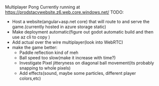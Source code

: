 Multiplayer Pong
Currently running at https://prodstacvwebsite.z6.web.core.windows.net/
TODO: 
- Host a website(angular+asp.net core) that will route to and serve the game.(currently hosted in azure storage static)
- Make deployment automatic(figure out godot automatic build and then use az cli to copy )
- Add actual over the wire multiplayer(look into WebRTC)
- make the game better: 
  *  Paddle reflection kind of meh
  * Ball speed too slow(make it increase with time?)
  * Investigate Pixel jitteryness on diagonal ball movement(its probably snapping to whole pixels)
  * Add effects(sound, maybe some particles, different player colors,etc)

